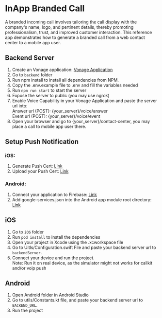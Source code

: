 # InApp Branded Call
A branded incoming call involves tailoring the call display with the company's name, logo, and pertinent details, thereby promoting professionalism, trust, and improved customer interaction. 
This reference app demonstrates how to generate a branded call from a web contact center to a mobile app user.

## Backend Server
1. Create an Vonage application: [Vonage Application](https://dashboard.nexmo.com/applications/new)
1. Go to `backend` folder
1. Run npm install to install all dependencies from NPM.
1. Copy the .env.example file to .env and fill the variables needed
1. Run `npm run start` to start the server
1. Expose the server to public (you may use ngrok)
1. Enable Voice Capability in your Vonage Application and paste the server url into: \
    Answer url (POST): {your_server}/voice/answer \
    Event url (POST): {your_server}/voice/event
1. Open your browser and go to {your_server}/contact-center, you may place a call to mobile app user there.

## Setup Push Notification
### iOS: 
1. Generate Push Cert: [Link](https://developer.vonage.com/en/vonage-client-sdk/set-up-push-notifications/ios#generating-a-push-certificate)
1. Upload your Push Cert: [Link](https://developer.vonage.com/en/vonage-client-sdk/set-up-push-notifications/ios#upload-your-certificate)

### Android:
1. Connect your application to Firebase: [Link](https://developer.vonage.com/en/vonage-client-sdk/set-up-push-notifications/android#connect-your-vonage-application-to-firebase)
1. Add google-services.json into the Android app module root directory: [Link](https://developer.vonage.com/en/vonage-client-sdk/set-up-push-notifications/android#add-firebase-configuration-to-your-application)

## iOS
1. Go to `iOS` folder
1. Run `pod install` to install the dependencies
1. Open your project in Xcode using the .xcworkspace file
1. Go to Uitls/Configuration.swift File and paste your backend server url to `backendServer`.
1. Connect your device and run the project. \
Note: Run it on real device, as the simulator might not works for callkit and/or voip push

## Android
1. Open Android folder in Android Studio
1. Go to utils/Constants.kt file, and paste your backend server url to `BACKEND_URL`.
1. Run the project
